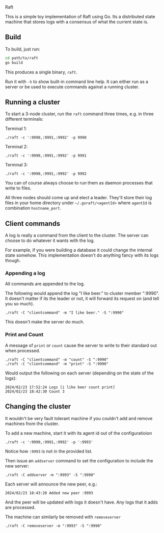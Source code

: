 Raft

This is a simple toy implementation of Raft using Go.  Its a distributed state machine that stores logs with a consensus of what the current
state is.

## Build

To build, just run:

```bash
cd path/to/raft
go build
```

This produces a single binary, `raft`.

Run it with `-h` to show built-in command line help.  It can either run as a server or be used to execute commands
against a running cluster.

## Running a cluster

To start a 3-node cluster, run the `raft` command three times, e.g. in three different terminals:

Terminal 1:
```
./raft -c ':9990,:9991,:9992' -p 9990
```

Terminal 2:
```
./raft -c ':9990,:9991,:9992' -p 9991
```

Terminal 3:
```
./raft -c ':9990,:9991,:9992' -p 9992
```

You can of course always choose to run them as daemon processes that write to files.

All three nodes should come up and elect a leader.  They'll store their log files in your home directory under `~/.goraft/<agentId>` where `agentId` is 
combination `hostname_port`.

## Client commands

A log is really a command from the client to the cluster.  The server can choose to do whatever it wants with the log.

For example, if you were building a database it could change the internal state somehow.  This implementation doesn't do anything
fancy with its logs though.

### Appending a log

All commands are appended to the log.

The following would append the log "I like beer." to cluster member ":9990".  It doesn't matter if its the leader or not, it will
forward its request on (and tell you so much).  

```
./raft -C "clientcommand" -m "I like beer." -S ":9990"
```

This doesn't make the server do much.

### Print and Count

A message of `print` or `count` cause the server to write to their standard out when processed.

```
./raft -C "clientcommand" -m "count" -S ":9990"
./raft -C "clientcommand" -m "print" -S ":9990"
```

Would output the following on each server (depending on the state of the logs):

```
2024/02/23 17:52:24 Logs [i like beer count print]
2024/02/23 18:42:30 Count 3
```

## Changing the cluster

It wouldn't be very fault tolerant machine if you couldn't add and remove machines from the cluster.

To add a new machine, start it with its agent id out of the configuratioion

```
./raft -c ':9990,:9991,:9992' -p ':9993'
```

Notice how `:9993` is not in the provided list.

Then issue an `addserver` command to set the configuration to include the new server:

```
./raft -C addserver -m ":9993" -S ":9990"
```

Each server will announce the new peer, e.g.:

```
2024/02/23 18:43:20 Added new peer :9993
```

And the peer will be updated with logs it doesn't have.  Any logs that it adds are processed.

The machine can similarly be removed with `removeserver`

```
./raft -C removeserver -m ":9993" -S ":9990"
```
